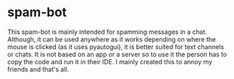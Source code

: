 # spam-bot
This spam-bot is mainly intended for spamming messages in a chat. Although, it can be used anywhere as it works depending on where the mouse is clicked (as it uses pyautogui), it is better suited for text channels or chats.
It is not based on an app or a server so to use it the person has to copy the code and run it in their IDE.
I mainly created this to annoy my friends and that's all.
